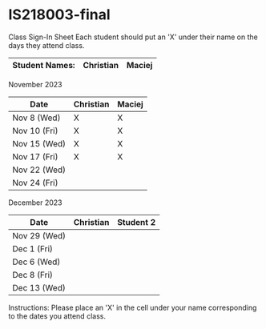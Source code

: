 # IS218003-final

Class Sign-In Sheet
Each student should put an 'X' under their name on the days they attend class.

Student Names:    | Christian |   Maciej  |
------------------|-----------|-----------|

November 2023

| Date        | Christian |   Maciej  |
|-------------|-----------|-----------|
| Nov 8 (Wed) |     X     |      X    |
| Nov 10 (Fri)|     X     |      X    |
| Nov 15 (Wed)|     X     |      X    |
| Nov 17 (Fri)|     X     |      X    |
| Nov 22 (Wed)|           |           |<!-- Skipped for Thanksgiving -->
| Nov 24 (Fri)|           |           |<!-- Skipped for Thanksgiving -->

December 2023

| Date        | Christian | Student 2 |
|-------------|-----------|-----------|
| Nov 29 (Wed)|           |           |
| Dec 1 (Fri) |           |           |
| Dec 6 (Wed) |           |           |
| Dec 8 (Fri) |           |           |
| Dec 13 (Wed)|           |           |

Instructions: Please place an 'X' in the cell under your name corresponding to the dates you attend class.
